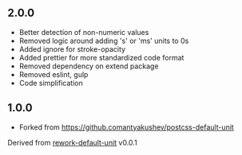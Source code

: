 ## 2.0.0

- Better detection of non-numeric values 
- Removed logic around adding 's' or 'ms' units to 0s
- Added ignore for stroke-opacity 
- Added prettier for more standardized code format
- Removed dependency on extend package
- Removed eslint, gulp
- Code simplification 

## 1.0.0

- Forked from https://github.comantyakushev/postcss-default-unit

Derived from [rework-default-unit](https://github.com/fgnass/rework-default-unit) v0.0.1
